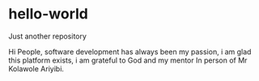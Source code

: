 # hello-world
Just another repository

Hi People, software development has always been my passion, i am glad this platform exists, i am grateful to God and my mentor In person of Mr Kolawole Ariyibi.
